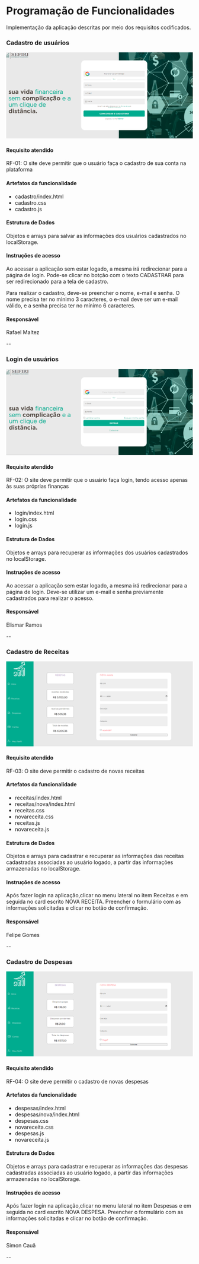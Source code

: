 # Programação de Funcionalidades

Implementação da aplicação descritas por meio dos requisitos codificados. 


### Cadastro de usuários

![Tela de cadastro de usuários](./img/funcionalidade-cadastro.png)


#### Requisito atendido

RF-01: O site deve permitir que o usuário faça o cadastro de sua conta na plataforma


#### Artefatos da funcionalidade

<ul>
  <li>cadastro/index.html</li>
  <li>cadastro.css</li>
  <li>cadastro.js</li>
</ul>


#### Estrutura de Dados

Objetos e arrays para salvar as informações dos usuários cadastrados no localStorage.

#### Instruções de acesso

Ao acessar a aplicação sem estar logado, a mesma irá redirecionar para a página de login. Pode-se clicar no botção com o texto CADASTRAR para ser redirecionado para a tela de cadastro. 

Para realizar o cadastro, deve-se preencher o nome, e-mail e senha. O nome precisa ter no minimo 3 caracteres, o e-mail deve ser um e-mail válido, e a senha precisa ter no mínimo 6 caracteres.


#### Responsável

Rafael Maltez

--


### Login de usuários

![Tela de login de usuários](./img/funcionalidade-login.png)


#### Requisito atendido

RF-02: O site deve permitir que o usuário faça login, tendo acesso apenas às suas próprias finanças


#### Artefatos da funcionalidade

<ul>
  <li>login/index.html</li>
  <li>login.css</li>
  <li>login.js</li>
</ul>


#### Estrutura de Dados

Objetos e arrays para recuperar as informações dos usuários cadastrados no localStorage.

#### Instruções de acesso

Ao acessar a aplicação sem estar logado, a mesma irá redirecionar para a página de login. Deve-se utilizar um e-mail e senha previamente cadastrados para realizar o acesso.

#### Responsável

Elismar Ramos

--

### Cadastro de Receitas

![Tela de cadastro de receitas](./img/funcionalidade-cadastro-receitas.png)


#### Requisito atendido

RF-03: O site deve permitir o cadastro de novas receitas


#### Artefatos da funcionalidade

<ul>
  <li>receitas/index.html</li>
  <li>receitas/nova/index.html</li>
  <li>receitas.css</li>
  <li>novareceita.css</li>
  <li>receitas.js</li>
  <li>novareceita.js</li>
</ul>


#### Estrutura de Dados

Objetos e arrays para cadastrar e recuperar as informações das receitas cadastradas associadas ao usuário logado, a partir das informações armazenadas no localStorage.

#### Instruções de acesso

Após fazer login na aplicação,clicar no menu lateral no item Receitas e em seguida no card escrito NOVA RECEITA. Preencher o formulário com as informações solicitadas e clicar no botão de confirmação.

#### Responsável

Felipe Gomes

--


### Cadastro de Despesas

![Tela de cadastro de despesas](./img/funcionalidade-cadastro-despesas.png)


#### Requisito atendido

RF-04: O site deve permitir o cadastro de novas despesas


#### Artefatos da funcionalidade

<ul>
  <li>despesas/index.html</li>
  <li>despesas/nova/index.html</li>
  <li>despesas.css</li>
  <li>novareceita.css</li>
  <li>despesas.js</li>
  <li>novareceita.js</li>
</ul>


#### Estrutura de Dados

Objetos e arrays para cadastrar e recuperar as informações das despesas cadastradas associadas ao usuário logado, a partir das informações armazenadas no localStorage.

#### Instruções de acesso

Após fazer login na aplicação,clicar no menu lateral no item Despesas e em seguida no card escrito NOVA DESPESA. Preencher o formulário com as informações solicitadas e clicar no botão de confirmação.

#### Responsável

Simon Cauã

--